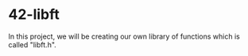 # 42-libft
In this project, we will be creating our own library of functions which is called "libft.h".
